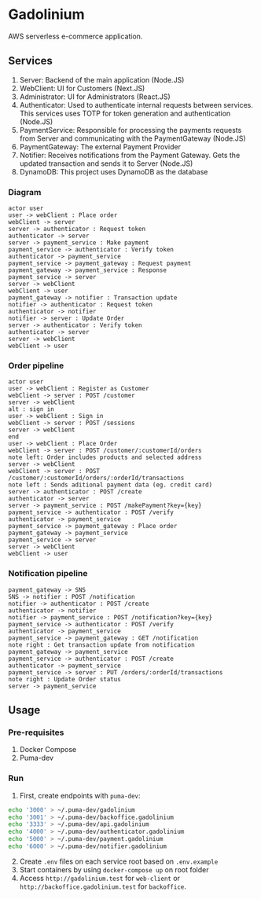 # Gadolinium
AWS serverless e-commerce application.
## Services
1. Server: Backend of the main application (Node.JS)
1. WebClient: UI for Customers (Next.JS)
1. Administrator: UI for Administrators (React.JS)
1. Authenticator: Used to authenticate internal requests between services. This services uses TOTP for token generation and authentication (Node.JS)
1. PaymentService: Responsible for processing the payments requests from Server and communicating with the PaymentGateway (Node.JS)
1. PaymentGateway: The external Payment Provider
1. Notifier: Receives notifications from the Payment Gateway. Gets the updated transaction and sends it to Server (Node.JS)
1. DynamoDB: This project uses DynamoDB as the database

### Diagram
```plantuml
actor user
user -> webClient : Place order
webClient -> server
server -> authenticator : Request token
authenticator -> server
server -> payment_service : Make payment
payment_service -> authenticator : Verify token
authenticator -> payment_service
payment_service -> payment_gateway : Request payment
payment_gateway -> payment_service : Response
payment_service -> server
server -> webClient
webClient -> user
payment_gateway -> notifier : Transaction update
notifier -> authenticator : Request token
authenticator -> notifier
notifier -> server : Update Order
server -> authenticator : Verify token
authenticator -> server
server -> webClient
webClient -> user
```

### Order pipeline
```plantuml
actor user
user -> webClient : Register as Customer
webClient -> server : POST /customer
server -> webClient
alt : sign in
user -> webClient : Sign in
webClient -> server : POST /sessions
server -> webClient
end
user -> webClient : Place Order
webClient -> server : POST /customer/:customerId/orders
note left: Order includes products and selected address
server -> webClient
webClient -> server : POST /customer/:customerId/orders/:orderId/transactions
note left : Sends aditional payment data (eg. credit card)
server -> authenticator : POST /create
authenticator -> server
server -> payment_service : POST /makePayment?key={key}
payment_service -> authenticator : POST /verify
authenticator -> payment_service
payment_service -> payment_gateway : Place order
payment_gateway -> payment_service
payment_service -> server
server -> webClient
webClient -> user
```

### Notification pipeline
```plantuml
payment_gateway -> SNS
SNS -> notifier : POST /notification
notifier -> authenticator : POST /create
authenticator -> notifier
notifier -> payment_service : POST /notification?key={key}
payment_service -> authenticator : POST /verify
authenticator -> payment_service
payment_service -> payment_gateway : GET /notification
note right : Get transaction update from notification
payment_gateway -> payment_service
payment_service -> authenticator : POST /create
authenticator -> payment_service
payment_service -> server : PUT /orders/:orderId/transactions
note right : Update Order status
server -> payment_service
```

## Usage
### Pre-requisites
1. Docker Compose
1. Puma-dev
### Run
1. First, create endpoints with `puma-dev`:
```bash
echo '3000' > ~/.puma-dev/gadolinium
echo '3001' > ~/.puma-dev/backoffice.gadolinium
echo '3333' > ~/.puma-dev/api.gadolinium
echo '4000' > ~/.puma-dev/authenticator.gadolinium
echo '5000' > ~/.puma-dev/payment.gadolinium
echo '6000' > ~/.puma-dev/notifier.gadolinium
```
2. Create `.env` files on each service root based on `.env.example`
3. Start containers by using `docker-compose up` on root folder
4. Access `http://gadolinium.test` for `web-client` or `http://backoffice.gadolinium.test` for `backoffice`.
